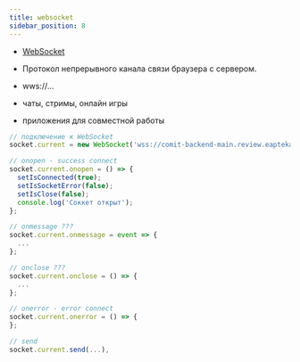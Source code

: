 ```yaml
---
title: websocket
sidebar_position: 8
---
```


- [WebSocket](https://learn.javascript.ru/websocket)

- Протокол непрерывного канала связи браузера с сервером.
- wws://...
- чаты, стримы, онлайн игры
- приложения для совместной работы

```ts
// подключение к WebSocket
socket.current = new WebSocket('wss://comit-backend-main.review.eapteka.ru/api/v1/naumen?logintest=test');

// onopen - success connect
socket.current.onopen = () => {
  setIsConnected(true);
  setIsSocketError(false);
  setIsClose(false);
  console.log('Соккет открыт');
};

// onmessage ???
socket.current.onmessage = event => {
  ...
};

// onclose ???
socket.current.onclose = () => {
  ...
};

// onerror - error connect
socket.current.onerror = () => {
};

// send
socket.current.send(...),
```
